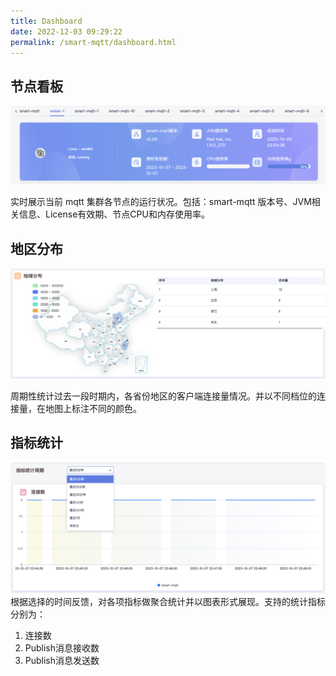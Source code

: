 ```yaml
---
title: Dashboard
date: 2022-12-03 09:29:22
permalink: /smart-mqtt/dashboard.html
---
```

## 节点看板
![](./img/dashboard_1.png)

实时展示当前 mqtt 集群各节点的运行状况。包括：smart-mqtt 版本号、JVM相关信息、License有效期、节点CPU和内存使用率。

## 地区分布
![](./img/dashboard_2.png)

周期性统计过去一段时期内，各省份地区的客户端连接量情况。并以不同档位的连接量，在地图上标注不同的颜色。

## 指标统计
![](./img/dashboard_3.png)
根据选择的时间反馈，对各项指标做聚合统计并以图表形式展现。支持的统计指标分别为：
1. 连接数
2. Publish消息接收数
3. Publish消息发送数
